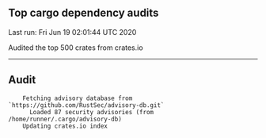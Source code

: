 Top cargo dependency audits
----


Last run:   Fri Jun 19 02:01:44 UTC 2020

Audited the top 500 crates from crates.io

----

## Audit

```
    Fetching advisory database from `https://github.com/RustSec/advisory-db.git`
      Loaded 87 security advisories (from /home/runner/.cargo/advisory-db)
    Updating crates.io index
```
